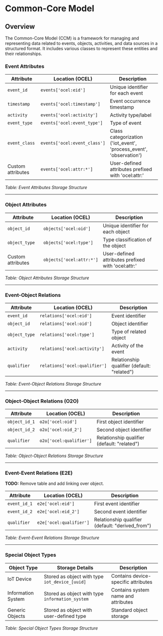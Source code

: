 # Common-Core Model

## Overview
The Common-Core Model (CCM) is a framework for managing and representing data related to events, objects, activities, and data sources in a structured format. It includes various classes to represent these entities and their relationships.


### Event Attributes

| **Attribute**       | **Location (OCEL)**                     | **Description**                                                 |
|----------------------|-----------------------------------------|-----------------------------------------------------------------|
| `event_id`          | `events['ocel:eid']`                   | Unique identifier for each event                                |
| `timestamp`         | `events['ocel:timestamp']`             | Event occurrence timestamp                                      |
| `activity`          | `events['ocel:activity']`              | Activity type/label                                             |
| `event_type`        | `events['ocel:event_type']`            | Type of event                                                   |
| `event_class`       | `events['ocel:event_class']`           | Class categorization ('iot_event', 'process_event', 'observation') |
| Custom attributes   | `events['ocel:attr:*']`                | User-defined attributes prefixed with 'ocel:attr:'             |

*Table: Event Attributes Storage Structure*

---

### Object Attributes

| **Attribute**       | **Location (OCEL)**                     | **Description**                                                |
|----------------------|-----------------------------------------|----------------------------------------------------------------|
| `object_id`         | `objects['ocel:oid']`                  | Unique identifier for each object                              |
| `object_type`       | `objects['ocel:type']`                 | Type classification of the object                              |
| Custom attributes   | `objects['ocel:attr:*']`               | User-defined attributes prefixed with 'ocel:attr:'            |

*Table: Object Attributes Storage Structure*

---

### Event-Object Relations

| **Attribute**       | **Location (OCEL)**                     | **Description**                                                |
|----------------------|-----------------------------------------|----------------------------------------------------------------|
| `event_id`          | `relations['ocel:eid']`                | Event identifier                                               |
| `object_id`         | `relations['ocel:oid']`                | Object identifier                                              |
| `object_type`       | `relations['ocel:type']`               | Type of related object                                         |
| `activity`          | `relations['ocel:activity']`           | Activity of the event                                          |
| `qualifier`         | `relations['ocel:qualifier']`          | Relationship qualifier (default: "related")                   |

*Table: Event-Object Relations Storage Structure*

---

### Object-Object Relations (O2O)

| **Attribute**       | **Location (OCEL)**                     | **Description**                                                |
|----------------------|-----------------------------------------|----------------------------------------------------------------|
| `object_id_1`       | `o2o['ocel:oid']`                      | First object identifier                                        |
| `object_id_2`       | `o2o['ocel:oid_2']`                    | Second object identifier                                       |
| `qualifier`         | `o2o['ocel:qualifier']`                | Relationship qualifier (default: "related")                   |

*Table: Object-Object Relations Storage Structure*

---

### Event-Event Relations (E2E)

**TODO:** Remove table and add linking over object.

| **Attribute**       | **Location (OCEL)**                     | **Description**                                                |
|----------------------|-----------------------------------------|----------------------------------------------------------------|
| `event_id_1`        | `e2e['ocel:eid']`                      | First event identifier                                         |
| `event_id_2`        | `e2e['ocel:eid_2']`                    | Second event identifier                                        |
| `qualifier`         | `e2e['ocel:qualifier']`                | Relationship qualifier (default: "derived_from")              |

*Table: Event-Event Relations Storage Structure*

---

### Special Object Types

| **Object Type**      | **Storage Details**                                | **Description**                                                |
|-----------------------|---------------------------------------------------|----------------------------------------------------------------|
| IoT Device           | Stored as object with type `iot_device_[uuid]`    | Contains device-specific attributes                            |
| Information System   | Stored as object with type `information_system`   | Contains system name and attributes                            |
| Generic Objects      | Stored as object with user-defined type           | Standard object storage                                        |

*Table: Special Object Types Storage Structure*
